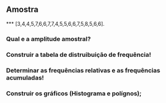 ## Amostra 
*** [3,4,4,5,7,6,6,7,7,4,5,5,6,6,7,5,8,5,6,6].

### Qual e a amplitude amostral?

### Construir a tabela de distruibuição de frequência!

### Determinar as frequências relativas e as frequências acumuladas!

### Construir os gráficos (Histograma e polígnos);
